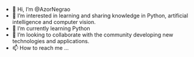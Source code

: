 - 👋 Hi, I’m @AzorNegrao
- 👀 I’m interested in learning and sharing knowledge in Python, artificial intelligence and computer vision.
- 🌱 I’m currently learning Python
- 💞️ I’m looking to collaborate with the community developing new technologies and applications.
- 📫 How to reach me ...

<!---
AzorNegrao/AzorNegrao is a ✨ special ✨ repository because its `README.md` (this file) appears on your GitHub profile.
You can click the Preview link to take a look at your changes.
--->

